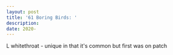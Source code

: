 ```yaml
---
layout: post
title: '61 Boring Birds: '
description:
date: 2020-
---
```


L whitethroat - unique in that it's common but first was on patch
